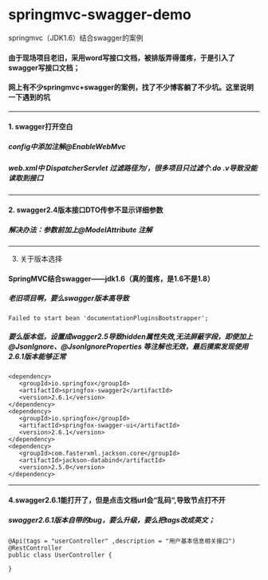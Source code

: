 # springmvc-swagger-demo
springmvc（JDK1.6）结合swagger的案例


#### 由于现场项目老旧，采用word写接口文档，被排版弄得蛋疼，于是引入了swagger写接口文档；
#### 网上有不少springmvc+swagger的案例，找了不少博客躺了不少坑。这里说明一下遇到的坑

---------------
#### 1. swagger打开空白
##### config中添加注解@EnableWebMvc
##### web.xml中 DispatcherServlet  过滤路径为<url-pattern>/</url-pattern>，很多项目只过滤个.do .v导致没能读取到接口

--------
#### 2. swagger2.4版本接口DTO传参不显示详细参数

##### 解决办法：参数前加上@ModelAttribute 注解

--------------------------------------------------------------------------------
3. 关于版本选择
####  SpringMVC结合swagger——jdk1.6（真的蛋疼，是1.6不是1.8）
##### 老旧项目啊，要么swagger版本高导致
``` 
Failed to start bean 'documentationPluginsBootstrapper';
```

##### 要么版本低，设置成wagger2.5导致hidden属性失效,无法屏蔽字段，即使加上  @JsonIgnore、@JsonIgnoreProperties 等注解也无效，最后摸索发现使用2.6.1版本能够正常
```
<dependency>
   <groupId>io.springfox</groupId>
   <artifactId>springfox-swagger2</artifactId>
   <version>2.6.1</version>
</dependency>
<dependency>
   <groupId>io.springfox</groupId>
   <artifactId>springfox-swagger-ui</artifactId>
   <version>2.6.1</version>
</dependency>
<dependency>
   <groupId>com.fasterxml.jackson.core</groupId>
   <artifactId>jackson-databind</artifactId>
   <version>2.5.0</version>
</dependency>
```
-------------
#### 4.swagger2.6.1能打开了，但是点击文档url会“乱码“,导致节点打不开
##### swagger2.6.1版本自带的bug，要么升级，要么把tags改成英文；
```
@Api(tags = "userController" ,description = "用户基本信息相关接口")
@RestController
public class UserController {

}
```
